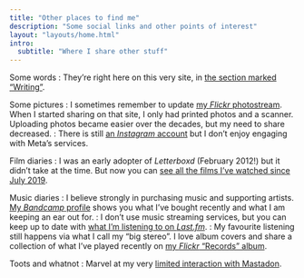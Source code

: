 ```yaml
---
title: "Other places to find me"
description: "Some social links and other points of interest"
layout: "layouts/home.html"
intro:
  subtitle: "Where I share other stuff"
---
```


<!-- What does Joshua Kinal like? What music does he listen to? What films has he been watching? -->

Some words
: They’re right here on this very site, in [the section marked “Writing”](/blog).

Some pictures
: I sometimes remember to update [my _Flickr_ photostream](https://flickr.com/photos/lrb/). When I started sharing on that site, I only had printed photos and a scanner. Uploading photos became easier over the decades, but my need to share decreased.
: There is still [an _Instagram_ account](https://www.instagram.com/sealfur/) but I don’t enjoy engaging with Meta’s services.

Film diaries
: I was an early adopter of _Letterboxd_ (February 2012!) but it didn’t take at the time. But now you can [see all the films I’ve watched since July 2019](https://letterboxd.com/sealfur/).

Music diaries
: I believe strongly in purchasing music and supporting artists. [My _Bandcamp_ profile](https://bandcamp.com/sealfur) shows you what I’ve bought recently and what I am keeping an ear out for.
: I don’t use music streaming services, but you can keep up to date with [what I’m listening to on _Last.fm_](https://www.last.fm/user/sealfur).
: My favourite listening still happens via what I call my “big stereo”. I love album covers and share a collection of what I’ve played recently on [my _Flickr_ “Records” album](https://flickr.com/photos/lrb/albums/72157712825444078).

Toots and whatnot
: Marvel at my very [limited interaction with Mastadon](https://indieweb.social/@sealfur).
